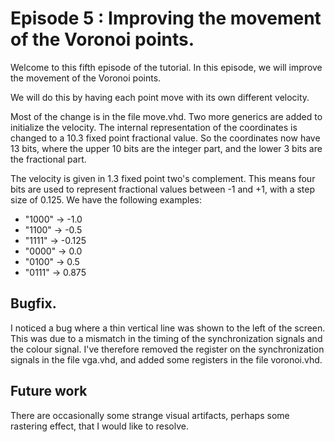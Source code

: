 # Episode 5 : Improving the movement of the Voronoi points.

Welcome to this fifth episode of the tutorial. In this episode, we will
improve the movement of the Voronoi points.

We will do this by having each point move with its own different velocity.

Most of the change is in the file move.vhd. Two more generics are added to
initialize the velocity. The internal representation of the coordinates is
changed to a 10.3 fixed point fractional value. So the coordinates now have 13
bits, where the upper 10 bits are the integer part, and the lower 3 bits are
the fractional part.

The velocity is given in 1.3 fixed point two's complement. This means four bits
are used to represent fractional values between -1 and +1, with a step size of 0.125.
We have the following examples:

* "1000" -> -1.0
* "1100" -> -0.5
* "1111" -> -0.125
* "0000" -> 0.0
* "0100" -> 0.5
* "0111" -> 0.875

## Bugfix.
I noticed a bug where a thin vertical line was shown to the left of the screen.
This was due to a mismatch in the timing of the synchronization signals and the
colour signal.  I've therefore removed the register on the synchronization
signals in the file vga.vhd, and added some registers in the file voronoi.vhd.


## Future work
There are occasionally some strange visual artifacts, perhaps some rastering
effect, that I would like to resolve.
